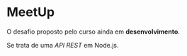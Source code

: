 # MeetUp
O desafio proposto pelo curso ainda em **desenvolvimento**.

Se trata de uma *API REST* em Node.js.
